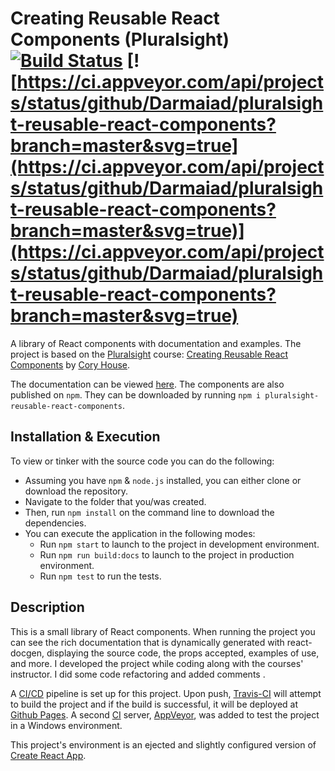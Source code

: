 # Creating Reusable React Components (Pluralsight) [![Build Status](https://travis-ci.org/Darmaiad/pluralsight-reusable-react-components.svg?branch=master)](https://travis-ci.org/Darmaiad/pluralsight-reusable-react-components) [![https://ci.appveyor.com/api/projects/status/github/Darmaiad/pluralsight-reusable-react-components?branch=master&svg=true](https://ci.appveyor.com/api/projects/status/github/Darmaiad/pluralsight-reusable-react-components?branch=master&svg=true)](https://ci.appveyor.com/api/projects/status/github/Darmaiad/pluralsight-reusable-react-components?branch=master&svg=true)
A library of React components with documentation and examples. The project is based on the [Pluralsight](https://www.pluralsight.com/) course: [Creating Reusable React Components](https://app.pluralsight.com/library/courses/redux-saga/table-of-contents) by [Cory House](https://github.com/coryhouse).

The documentation can be viewed [here](https://darmaiad.github.io/pluralsight-reusable-react-components/). The components are also published on `npm`. They can be downloaded by running `npm i pluralsight-reusable-react-components`.

## Installation & Execution
To view or tinker with the source code you can do the following:
* Assuming you have `npm` & `node.js` installed, you can either clone or download the repository. 
* Navigate to the folder that you/was created. 
* Then, run `npm install` on the command line to download the dependencies. 
* You can execute the application in the following modes: 
  * Run `npm start` to launch to the project in development environment.
  * Run `npm run build:docs` to launch to the project in production environment.
  * Run `npm test` to run the tests.
  
## Description
This is a small library of React components. When running the project you can see the rich documentation that is dynamically generated with react-docgen, displaying the source code, the props accepted, examples of use, and more. I developed the project while coding along with the courses' instructor. I did some code refactoring and added comments .

A [CI/CD](https://en.wikipedia.org/wiki/CI/CD) pipeline is set up for this project. Upon push, [Travis-CI](https://travis-ci.org/) will attempt to build the project and if the build is successful, it will be deployed at [Github Pages](https://pages.github.com/). A second [CI](https://en.wikipedia.org/wiki/Continuous_integration) server, [AppVeyor](https://ci.appveyor.com), was added to test the project in a Windows environment.

This project's environment is an ejected and slightly configured version of [Create React App](https://github.com/facebookincubator/create-react-app).
